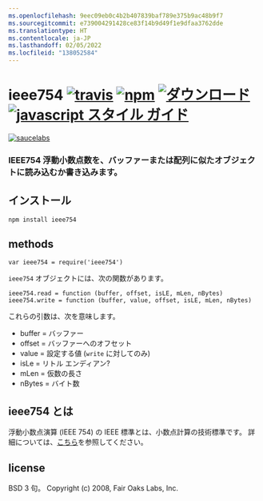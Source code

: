 ```yaml
---
ms.openlocfilehash: 9eec09eb0c4b2b407839baf789e375b9ac48b9f7
ms.sourcegitcommit: e739004291428ce83f14b9d49f1e9dfaa3762dde
ms.translationtype: HT
ms.contentlocale: ja-JP
ms.lasthandoff: 02/05/2022
ms.locfileid: "138052584"
---
```

# <a name="ieee754-travistravis-imagetravis-url-npmnpm-imagenpm-url-downloadsdownloads-imagedownloads-url-javascript-style-guidestandard-imagestandard-url"></a>ieee754 [![travis][travis-image]][travis-url] [![npm][npm-image]][npm-url] [![ダウンロード][downloads-image]][downloads-url] [![javascript スタイル ガイド][standard-image]][standard-url]

[travis-image]: https://img.shields.io/travis/feross/ieee754/master.svg
[travis-url]: https://travis-ci.org/feross/ieee754
[npm-image]: https://img.shields.io/npm/v/ieee754.svg
[npm-url]: https://npmjs.org/package/ieee754
[downloads-image]: https://img.shields.io/npm/dm/ieee754.svg
[downloads-url]: https://npmjs.org/package/ieee754
[standard-image]: https://img.shields.io/badge/code_style-standard-brightgreen.svg
[standard-url]: https://standardjs.com

[![saucelabs][saucelabs-image]][saucelabs-url]

[saucelabs-image]: https://saucelabs.com/browser-matrix/ieee754.svg
[saucelabs-url]: https://saucelabs.com/u/ieee754

### <a name="readwrite-ieee754-floating-point-numbers-fromto-a-buffer-or-array-like-object"></a>IEEE754 浮動小数点数を、バッファーまたは配列に似たオブジェクトに読み込むか書き込みます。

## <a name="install"></a>インストール

```
npm install ieee754
```

## <a name="methods"></a>methods

`var ieee754 = require('ieee754')`

`ieee754` オブジェクトには、次の関数があります。

```
ieee754.read = function (buffer, offset, isLE, mLen, nBytes)
ieee754.write = function (buffer, value, offset, isLE, mLen, nBytes)
```

これらの引数は、次を意味します。

- buffer = バッファー
- offset = バッファーへのオフセット
- value = 設定する値 (`write` に対してのみ)
- isLe = リトル エンディアン?
- mLen = 仮数の長さ
- nBytes = バイト数

## <a name="what-is-ieee754"></a>ieee754 とは

浮動小数点演算 (IEEE 754) の IEEE 標準とは、小数点計算の技術標準です。 詳細については、[こちら](http://en.wikipedia.org/wiki/IEEE_floating_point)を参照してください。

## <a name="license"></a>license

BSD 3 句。 Copyright (c) 2008, Fair Oaks Labs, Inc.

